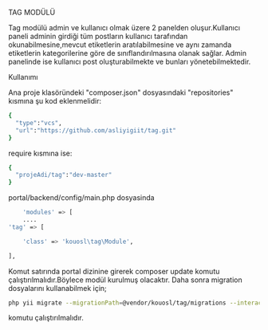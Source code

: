 TAG MODÜLÜ

Tag modülü admin ve kullanıcı olmak üzere 2 panelden oluşur.Kullanıcı paneli adminin girdiği tüm postların kullanıcı tarafından okunabilmesine,mevcut etiketlerin aratılabilmesine ve aynı zamanda etiketlerin kategorilerine göre de sınıflandırılmasına olanak sağlar.
Admin panelinde ise kullanıcı post oluşturabilmekte ve bunları yönetebilmektedir.

Kullanımı

Ana proje klasöründeki "composer.json" dosyasındaki "repositories" kısmına şu kod eklenmelidir:
```bash
{
  "type":"vcs",
  "url":"https://github.com/asliyigiit/tag.git"
}
```
require kısmına ise:
```bash
{
  "projeAdi/tag":"dev-master"
}
```
portal/backend/config/main.php dosyasinda
```bash
    'modules' => [
    ....
'tag' => [

    'class' => 'kouosl\tag\Module',

],
```
Komut satırında portal dizinine girerek composer update komutu çalıştırılmalıdır.Böylece modül kurulmuş olacaktır.
Daha sonra migration dosyalarını kullanabilmek için;
```bash
php yii migrate --migrationPath=@vendor/kouosl/tag/migrations --interactive=0 
```
komutu çalıştırılmalıdır.

